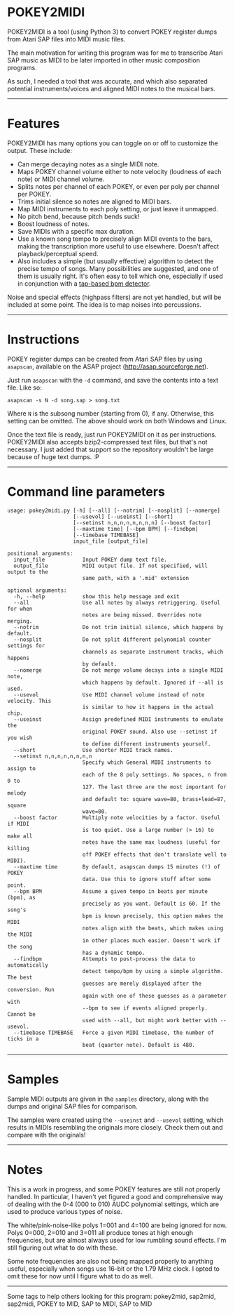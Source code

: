 # POKEY2MIDI
POKEY2MIDI is a tool (using Python 3) to convert POKEY register dumps from Atari SAP files into MIDI music files.

The main motivation for writing this program was for me to transcribe Atari SAP music as MIDI to be later imported in other music composition programs.

As such, I needed a tool that was accurate, and which also separated potential instruments/voices and aligned MIDI notes to the musical bars.

---
# Features

POKEY2MIDI has many options you can toggle on or off to customize the output. These include:

* Can merge decaying notes as a single MIDI note.
* Maps POKEY channel volume either to note velocity (loudness of each note) or MIDI channel volume.
* Splits notes per channel of each POKEY, or even per poly per channel per POKEY.
* Trims initial silence so notes are aligned to MIDI bars.
* Map MIDI instruments to each poly setting, or just leave it unmapped.
* No pitch bend, because pitch bends suck!
* Boost loudness of notes.
* Save MIDIs with a specific max duration.
* Use a known song tempo to precisely align MIDI events to the bars, making the transcription more useful to use elsewhere. Doesn't affect playback/perceptual speed.
* Also includes a simple (but usually effective) algorithm to detect the precise tempo of songs. Many possibilities are suggested, and one of them is usually right. It's often easy to tell which one, especially if used in conjunction with a [tap-based bpm detector](https://www.google.com/search?hl=en&q=bpm+tap+online).

Noise and special effects (highpass filters) are not yet handled, but will be included at some point. The idea is to map noises into percussions.

---
# Instructions

POKEY register dumps can be created from Atari SAP files by using `asapscan`, available on the ASAP project (http://asap.sourceforge.net).

Just run `asapscan` with the `-d` command, and save the contents into a text file. Like so:

    asapscan -s N -d song.sap > song.txt

Where `N` is the subsong number (starting from 0), if any. Otherwise, this setting can be omitted. The above should work on both Windows and Linux.

Once the text file is ready, just run POKEY2MIDI on it as per instructions. POKEY2MIDI also accepts bzip2-compressed text files, but that's not necessary. I just added that support so the repository wouldn't be large because of huge text dumps. :P

---
# Command line parameters

    usage: pokey2midi.py [-h] [--all] [--notrim] [--nosplit] [--nomerge]
                         [--usevol] [--useinst] [--short]
                         [--setinst n,n,n,n,n,n,n,n] [--boost factor]
                         [--maxtime time] [--bpm BPM] [--findbpm]
                         [--timebase TIMEBASE]
                         input_file [output_file]

    positional arguments:
      input_file            Input POKEY dump text file.
      output_file           MIDI output file. If not specified, will output to the
                            same path, with a '.mid' extension

    optional arguments:
      -h, --help            show this help message and exit
      --all                 Use all notes by always retriggering. Useful for when
                            notes are being missed. Overrides note merging.
      --notrim              Do not trim initial silence, which happens by default.
      --nosplit             Do not split different polynomial counter settings for
                            channels as separate instrument tracks, which happens
                            by default.
      --nomerge             Do not merge volume decays into a single MIDI note,
                            which happens by default. Ignored if --all is used.
      --usevol              Use MIDI channel volume instead of note velocity. This
                            is similar to how it happens in the actual chip.
      --useinst             Assign predefined MIDI instruments to emulate the
                            original POKEY sound. Also use --setinst if you wish
                            to define different instruments yourself.
      --short               Use shorter MIDI track names.
      --setinst n,n,n,n,n,n,n,n
                            Specify which General MIDI instruments to assign to
                            each of the 8 poly settings. No spaces, n from 0 to
                            127. The last three are the most important for melody
                            and default to: square wave=80, brass+lead=87, square
                            wave=80.
      --boost factor        Multiply note velocities by a factor. Useful if MIDI
                            is too quiet. Use a large number (> 16) to make all
                            notes have the same max loudness (useful for killing
                            off POKEY effects that don't translate well to MIDI).
      --maxtime time        By default, asapscan dumps 15 minutes (!) of POKEY
                            data. Use this to ignore stuff after some point.
      --bpm BPM             Assume a given tempo in beats per minute (bpm), as
                            precisely as you want. Default is 60. If the song's
                            bpm is known precisely, this option makes the MIDI
                            notes align with the beats, which makes using the MIDI
                            in other places much easier. Doesn't work if the song
                            has a dynamic tempo.
      --findbpm             Attempts to post-process the data to automatically
                            detect tempo/bpm by using a simple algorithm. The best
                            guesses are merely displayed after the conversion. Run
                            again with one of these guesses as a parameter with
                            --bpm to see if events aligned properly. Cannot be
                            used with --all, but might work better with --usevol.
      --timebase TIMEBASE   Force a given MIDI timebase, the number of ticks in a
                            beat (quarter note). Default is 480.
---
# Samples

Sample MIDI outputs are given in the `samples` directory, along with the dumps and original SAP files for comparison.

The samples were created using the `--useinst` and `--usevol` setting, which results in MIDIs resembling the originals more closely. Check them out and compare with the originals!

---
# Notes  

This is a work in progress, and some POKEY features are still not properly handled. In particular, I haven't yet figured a good and comprehensive way of dealing with the 0-4 (000 to 010) AUDC polynomial settings, which are used to produce various types of noise.

The white/pink-noise-like polys 1=001 and 4=100 are being ignored for now. Polys 0=000, 2=010 and 3=011 all produce tones at high enough frequencies, but are almost always used for low rumbling sound effects. I'm still figuring out what to do with these.

Some note frequencies are also not being mapped properly to anything useful, especially when songs use 16-bit or the 1.79 MHz clock. I opted to omit these for now until I figure what to do as well.

---

Some tags to help others looking for this program: pokey2mid, sap2mid, sap2midi, POKEY to MID, SAP to MIDI, SAP to MID
